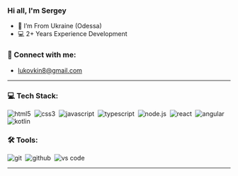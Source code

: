 <!-- <img src="https://github.com/slikovkin/..../master/assets/preview.png"> -->
<!-- Тут ссылка на файл картинки для главной станицы -->

### Hi all, I'm Sergey 

<!-- ## I'm a Developer! -->

- 📍 I’m From Ukraine (Odessa)
- 💻 2+ Years Experience Development

### 🤝 Connect with me:

- [lukovkin8@gmail.com](mailto:lukovkin8@gmail.com)

---

### 💻 Tech Stack:

<img alt="html5" src="https://img.shields.io/badge/html-E34F26.svg?&style=for-the-badge&logo=html5&logoColor=fff" />&nbsp;
<img alt="css3" src="https://img.shields.io/badge/css-1572B6.svg?&style=for-the-badge&logo=css3&logoColor=fff" />&nbsp;
<img alt="javascript" src="https://img.shields.io/badge/javascript-F7DF1E.svg?&style=for-the-badge&logo=javascript&logoColor=fff" />&nbsp;
<img alt="typescript" src="https://img.shields.io/badge/typescript-007ACC.svg?&style=for-the-badge&logo=typescript&logoColor=fff" />&nbsp;
<img alt="node.js" src="https://img.shields.io/badge/node.js-90C53F.svg?&style=for-the-badge&logo=node.js&logoColor=fff" />&nbsp;
<img alt="react" src="https://img.shields.io/badge/react-%2320232a.svg?style=for-the-badge&logo=react&logoColor=%2361DAFB" />&nbsp;
<img alt="angular" src="https://img.shields.io/badge/angular-%23DD0031.svg?style=for-the-badge&logo=angular&logoColor=white" />&nbsp;
<img alt="kotlin" src="https://img.shields.io/badge/kotlin-%237F52FF.svg?style=for-the-badge&logo=kotlin&logoColor=white" />&nbsp;


### 🛠 Tools:

<img alt="git" src="https://img.shields.io/badge/git-F05033.svg?&style=for-the-badge&logo=git&logoColor=fff" />&nbsp;
<img alt="github" src="https://img.shields.io/badge/github-000.svg?&style=for-the-badge&logo=github&logoColor=fff" />&nbsp;
<img alt="vs code" src="https://img.shields.io/badge/vs code-007ACC.svg?&style=for-the-badge&logo=visual-studio-code&logoColor=fff" />&nbsp;

---
